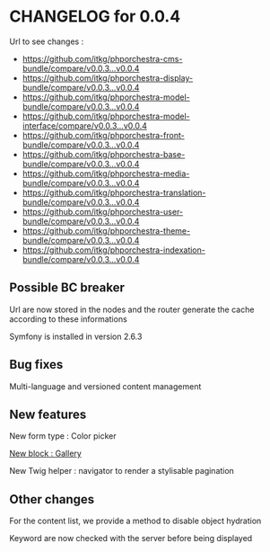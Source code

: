 # CHANGELOG for 0.0.4

Url to see changes : 

 - https://github.com/itkg/phporchestra-cms-bundle/compare/v0.0.3...v0.0.4
 - https://github.com/itkg/phporchestra-display-bundle/compare/v0.0.3...v0.0.4
 - https://github.com/itkg/phporchestra-model-bundle/compare/v0.0.3...v0.0.4
 - https://github.com/itkg/phporchestra-model-interface/compare/v0.0.3...v0.0.4
 - https://github.com/itkg/phporchestra-front-bundle/compare/v0.0.3...v0.0.4
 - https://github.com/itkg/phporchestra-base-bundle/compare/v0.0.3...v0.0.4
 - https://github.com/itkg/phporchestra-media-bundle/compare/v0.0.3...v0.0.4
 - https://github.com/itkg/phporchestra-translation-bundle/compare/v0.0.3...v0.0.4
 - https://github.com/itkg/phporchestra-user-bundle/compare/v0.0.3...v0.0.4
 - https://github.com/itkg/phporchestra-theme-bundle/compare/v0.0.3...v0.0.4
 - https://github.com/itkg/phporchestra-indexation-bundle/compare/v0.0.3...v0.0.4

## Possible BC breaker

Url are now stored in the nodes and the router generate the cache according to these informations

Symfony is installed in version 2.6.3

## Bug fixes

Multi-language and versioned content management

## New features

New form type : Color picker

[New block : Gallery](https://trello.com/c/NWHlXpp4/372-2-etq-ubo-je-peux-saisir-une-liste-d-image-pour-une-galerie)

New Twig helper : navigator to render a stylisable pagination

## Other changes

For the content list, we provide a method to disable object hydration

Keyword are now checked with the server before being displayed
